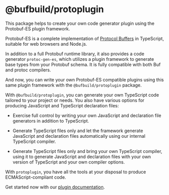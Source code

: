 # @bufbuild/protoplugin

This package helps to create your own code generator plugin using the 
Protobuf-ES plugin framework.

Protobuf-ES is a complete implementation of [Protocol Buffers](https://developers.google.com/protocol-buffers) in TypeScript, suitable for web browsers and Node.js.  

In addition to a full Protobuf runtime library, it also provides a code generator
`protoc-gen-es`, which utilizes a plugin framework to generate base types from
your Protobuf schema.  It is fully compatible with both Buf and protoc compilers.

And now, you can write your own Protobuf-ES compatible plugins using this same
plugin framework with the `@bufbuild/protoplugin` package.

With `@bufbuild/protoplugin`, you can generate your own TypeScript code tailored 
to your project or needs.  You also have various options for producing 
JavaScript and TypeScript declaration files:

- Exercise full control by writing your own JavaScript and declaration file
generators in addition to TypeScript.

- Generate TypeScript files only and let the framework generate JavaScript and
declaration files automatically using our internal TypeScript compiler.

- Generate TypeScript files only and bring your own TypeScript compiler, using
it to generate JavaScript and declaration files with your own version of 
TypeScript and your own compiler options.

With `protoplugin`, you have all the tools at your disposal to produce ECMAScript-compliant
code.  

Get started now with our [plugin documentation](https://github.com/bufbuild/protobuf-es/blob/main/docs/writing_plugins.md). 
